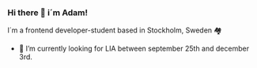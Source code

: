 ### Hi there 👋 i´m Adam!

I´m a frontend developer-student based in Stockholm, Sweden 🏘️

- 🔭 I’m currently looking for LIA between september 25th and december 3rd.

